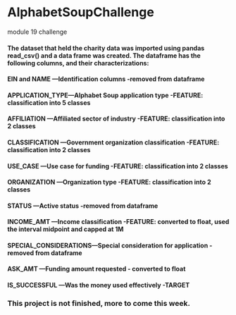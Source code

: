 # AlphabetSoupChallenge
module 19 challenge
 
#### The dataset that held the charity data was imported using pandas read_csv() and a data frame was created.  The dataframe has the following columns, and their characterizations:
#### EIN and NAME    —Identification columns         -removed from dataframe
#### APPLICATION_TYPE—Alphabet Soup application type -FEATURE: classification into 5 classes
#### AFFILIATION     —Affiliated sector of industry  -FEATURE: classification into 2 classes
#### CLASSIFICATION  —Government organization classification -FEATURE: classification into 2 classes
#### USE_CASE        —Use case for funding           -FEATURE: classification into 2 classes
#### ORGANIZATION    —Organization type              -FEATURE: classification into 2 classes
#### STATUS          —Active status                  -removed from dataframe
#### INCOME_AMT      —Income classification          -FEATURE: converted to float, used the interval midpoint and capped at 1M
#### SPECIAL_CONSIDERATIONS—Special consideration for application -removed from dataframe
#### ASK_AMT         —Funding amount requested       - converted to float
#### IS_SUCCESSFUL   —Was the money used effectively -TARGET

### This project is not finished, more to come this week.